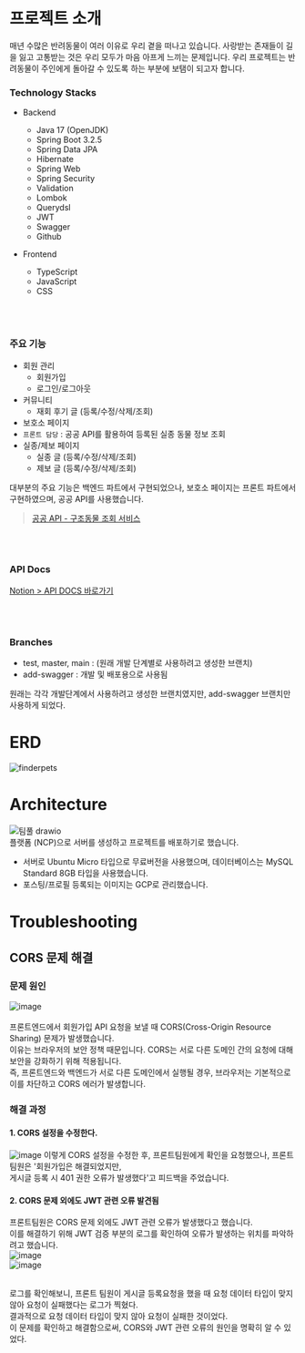 # 프로젝트 소개
매년 수많은 반려동물이 여러 이유로 우리 곁을 떠나고 있습니다. 사랑받는 존재들이 길을 잃고 고통받는 것은 우리 모두가 마음 아프게 느끼는 문제입니다. 우리 프로젝트는 반려동물이 주인에게 돌아갈 수 있도록 하는 부분에 보탬이 되고자 합니다.

### Technology Stacks
+ Backend
  + Java 17 (OpenJDK)
  + Spring Boot 3.2.5
  + Spring Data JPA
  + Hibernate
  + Spring Web
  + Spring Security
  + Validation
  + Lombok
  + Querydsl
  + JWT
  + Swagger
  + Github
  
+ Frontend
  + TypeScript
  + JavaScript
  +  CSS

<br><br>

### 주요 기능
+ 회원 관리
  + 회원가입
  + 로그인/로그아웃
+ 커뮤니티
  + 재회 후기 글 (등록/수정/삭제/조회)
+ 보호소 페이지
+ `프론트 담당` : 공공 API를 활용하여 등록된 실종 동물 정보 조회
+ 실종/제보 페이지
  + 실종 글 (등록/수정/삭제/조회)
  + 제보 글 (등록/수정/삭제/조회)

대부분의 주요 기능은 백엔드 파트에서 구현되었으나, 보호소 페이지는 프론트 파트에서 구현하였으며, 공공 API를 사용했습니다.
> [공공 API -  구조동물 조회 서비스](https://www.data.go.kr/data/15098931/openapi.do)

<br><br>

### API Docs
[Notion > API DOCS 바로가기](https://fierce-baryonyx-006.notion.site/API-Doc-2188e8aba8074a87918f7ee95d57ee6b)

 <br><br>
 
### Branches
+ test, master, main : (원래 개발 단계별로 사용하려고 생성한 브랜치)
+ add-swagger : 개발 및 배포용으로 사용됨

원래는 각각 개발단계에서 사용하려고 생성한 브랜치였지만,
add-swagger 브랜치만 사용하게 되었다.

# ERD
![finderpets](https://github.com/user-attachments/assets/231c5afb-f7be-47cb-b23a-cd9bd51d6fa7)



# Architecture
![팀풀 drawio](https://github.com/user-attachments/assets/6c3f5132-fc9f-4588-8c9a-ee1b20d011d3) <br>
플랫폼 (NCP)으로 서버를 생성하고 프로젝트를 배포하기로 했습니다. <br>
+ 서버로 Ubuntu  Micro 타입으로 무료버전을 사용했으며, 데이터베이스는 MySQL Standard 8GB 타입을 사용했습니다.
+ 포스팅/프로필 등록되는 이미지는 GCP로 관리했습니다.

# Troubleshooting
## CORS 문제 해결
### 문제 원인
![image](https://github.com/user-attachments/assets/27e5664b-f433-4672-9921-cfba9e903196) <br><br>
프론트엔드에서 회원가입 API 요청을 보낼 때 CORS(Cross-Origin Resource Sharing) 문제가 발생했습니다. <br>
이유는 브라우저의 보안 정책 때문입니다. CORS는 서로 다른 도메인 간의 요청에 대해 보안을 강화하기 위해 적용됩니다. <br>
즉, 프론트엔드와 백엔드가 서로 다른 도메인에서 실행될 경우, 브라우저는 기본적으로 이를 차단하고 CORS 에러가 발생합니다.

### 해결 과정
#### 1.  CORS 설정을 수정한다.
![image](https://github.com/user-attachments/assets/a40bac4a-0283-4a2f-9db5-f60c027816a4)
이렇게 CORS 설정을 수정한 후, 프론트팀원에게 확인을 요청했으나, 프론트 팀원은 '회원가입은 해결되었지만, <br>
게시글 등록 시 401 권한 오류가 발생했다'고 피드백을 주었습니다.

#### 2. CORS 문제 외에도 JWT 관련 오류 발견됨
프론트팀원은 CORS 문제 외에도 JWT 관련 오류가 발생했다고 했습니다. <br>
이를 해결하기 위해 JWT 검증 부분의 로그를 확인하여 오류가 발생하는 위치를 파악하려고 했습니다. <br>
![image](https://github.com/user-attachments/assets/ecffa109-ce52-4a98-8282-a01d7b156d79)  <br>
![image](https://github.com/user-attachments/assets/5213ecbf-b762-4b4e-88ff-436681b1b151)  <br> <br>

로그를 확인해보니, 프론트 팀원이 게시글 등록요청을 했을 때 요청 데이터 타입이 맞지 않아 요청이 실패했다는 로그가 찍혔다. <br>
결과적으로 요청 데이터 타입이 맞지 않아 요청이 실패한 것이었다. <br>
이 문제를 확인하고 해결함으로써, CORS와 JWT 관련 오류의 원인을 명확히 알 수 있었다.
